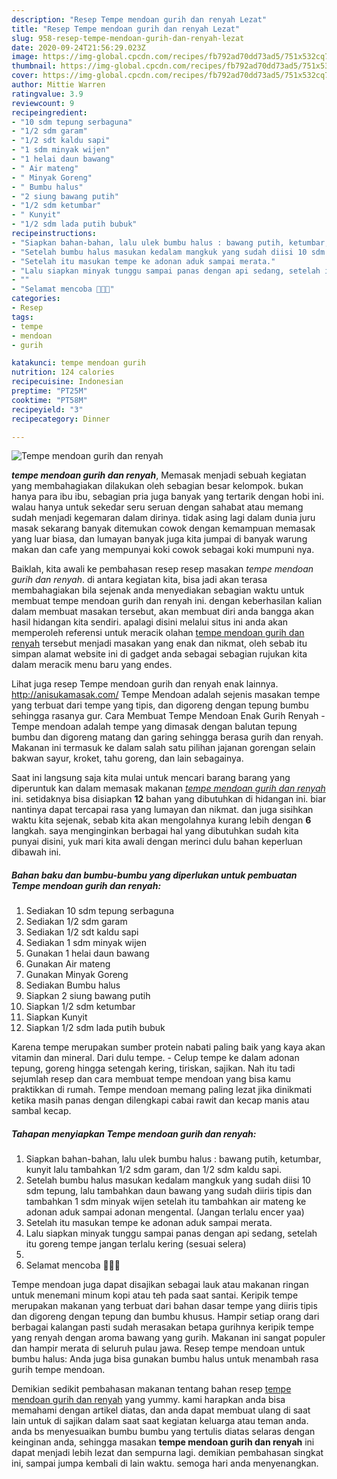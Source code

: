 ```yaml
---
description: "Resep Tempe mendoan gurih dan renyah Lezat"
title: "Resep Tempe mendoan gurih dan renyah Lezat"
slug: 958-resep-tempe-mendoan-gurih-dan-renyah-lezat
date: 2020-09-24T21:56:29.023Z
image: https://img-global.cpcdn.com/recipes/fb792ad70dd73ad5/751x532cq70/tempe-mendoan-gurih-dan-renyah-foto-resep-utama.jpg
thumbnail: https://img-global.cpcdn.com/recipes/fb792ad70dd73ad5/751x532cq70/tempe-mendoan-gurih-dan-renyah-foto-resep-utama.jpg
cover: https://img-global.cpcdn.com/recipes/fb792ad70dd73ad5/751x532cq70/tempe-mendoan-gurih-dan-renyah-foto-resep-utama.jpg
author: Mittie Warren
ratingvalue: 3.9
reviewcount: 9
recipeingredient:
- "10 sdm tepung serbaguna"
- "1/2 sdm garam"
- "1/2 sdt kaldu sapi"
- "1 sdm minyak wijen"
- "1 helai daun bawang"
- " Air mateng"
- " Minyak Goreng"
- " Bumbu halus"
- "2 siung bawang putih"
- "1/2 sdm ketumbar"
- " Kunyit"
- "1/2 sdm lada putih bubuk"
recipeinstructions:
- "Siapkan bahan-bahan, lalu ulek bumbu halus : bawang putih, ketumbar, kunyit lalu tambahkan 1/2 sdm garam, dan 1/2 sdm kaldu sapi."
- "Setelah bumbu halus masukan kedalam mangkuk yang sudah diisi 10 sdm tepung, lalu tambahkan daun bawang yang sudah diiris tipis dan tambahkan 1 sdm minyak wijen setelah itu tambahkan air mateng ke adonan aduk sampai adonan mengental. (Jangan terlalu encer yaa)"
- "Setelah itu masukan tempe ke adonan aduk sampai merata."
- "Lalu siapkan minyak tunggu sampai panas dengan api sedang, setelah itu goreng tempe jangan terlalu kering (sesuai selera)"
- ""
- "Selamat mencoba 🤗🤗🤗"
categories:
- Resep
tags:
- tempe
- mendoan
- gurih

katakunci: tempe mendoan gurih 
nutrition: 124 calories
recipecuisine: Indonesian
preptime: "PT25M"
cooktime: "PT58M"
recipeyield: "3"
recipecategory: Dinner

---
```



![Tempe mendoan gurih dan renyah](https://img-global.cpcdn.com/recipes/fb792ad70dd73ad5/751x532cq70/tempe-mendoan-gurih-dan-renyah-foto-resep-utama.jpg)

<b><i>tempe mendoan gurih dan renyah</i></b>, Memasak menjadi sebuah kegiatan yang membahagiakan dilakukan oleh sebagian besar kelompok. bukan hanya para ibu ibu, sebagian pria juga banyak yang tertarik dengan hobi ini. walau hanya untuk sekedar seru seruan dengan sahabat atau memang sudah menjadi kegemaran dalam dirinya. tidak asing lagi dalam dunia juru masak sekarang banyak ditemukan cowok dengan kemampuan memasak yang luar biasa, dan lumayan banyak juga kita jumpai di banyak warung makan dan cafe yang mempunyai koki cowok sebagai koki mumpuni nya.

Baiklah, kita awali ke pembahasan resep resep masakan <i>tempe mendoan gurih dan renyah</i>. di antara kegiatan kita, bisa jadi akan terasa membahagiakan bila sejenak anda menyediakan sebagian waktu untuk membuat tempe mendoan gurih dan renyah ini. dengan keberhasilan kalian dalam membuat masakan tersebut, akan membuat diri anda bangga akan hasil hidangan kita sendiri. apalagi disini melalui situs ini anda akan memperoleh referensi untuk meracik olahan <u>tempe mendoan gurih dan renyah</u> tersebut menjadi masakan yang enak dan nikmat, oleh sebab itu simpan alamat website ini di gadget anda sebagai sebagian rujukan kita dalam meracik menu baru yang endes.

Lihat juga resep Tempe mendoan gurih dan renyah enak lainnya. http://anisukamasak.com/ Tempe Mendoan adalah sejenis masakan tempe yang terbuat dari tempe yang tipis, dan digoreng dengan tepung bumbu sehingga rasanya gur. Cara Membuat Tempe Mendoan Enak Gurih Renyah - Tempe mendoan adalah tempe yang dimasak dengan balutan tepung bumbu dan digoreng matang dan garing sehingga berasa gurih dan renyah. Makanan ini termasuk ke dalam salah satu pilihan jajanan gorengan selain bakwan sayur, kroket, tahu goreng, dan lain sebagainya.


Saat ini langsung saja kita mulai untuk mencari barang barang yang diperuntuk kan dalam memasak makanan <u><i>tempe mendoan gurih dan renyah</i></u> ini. setidaknya bisa disiapkan <b>12</b> bahan yang dibutuhkan di hidangan ini. biar nantinya dapat tercapai rasa yang lumayan dan nikmat. dan juga sisihkan waktu kita sejenak, sebab kita akan mengolahnya kurang lebih dengan <b>6</b> langkah. saya menginginkan berbagai hal yang dibutuhkan sudah kita punyai disini, yuk mari kita awali dengan merinci dulu bahan keperluan dibawah ini.

<!--inarticleads1-->

##### Bahan baku dan bumbu-bumbu yang diperlukan untuk pembuatan Tempe mendoan gurih dan renyah:

1. Sediakan 10 sdm tepung serbaguna
1. Sediakan 1/2 sdm garam
1. Sediakan 1/2 sdt kaldu sapi
1. Sediakan 1 sdm minyak wijen
1. Gunakan 1 helai daun bawang
1. Gunakan  Air mateng
1. Gunakan  Minyak Goreng
1. Sediakan  Bumbu halus
1. Siapkan 2 siung bawang putih
1. Siapkan 1/2 sdm ketumbar
1. Siapkan  Kunyit
1. Siapkan 1/2 sdm lada putih bubuk


Karena tempe merupakan sumber protein nabati paling baik yang kaya akan vitamin dan mineral. Dari dulu tempe. - Celup tempe ke dalam adonan tepung, goreng hingga setengah kering, tiriskan, sajikan. Nah itu tadi sejumlah resep dan cara membuat tempe mendoan yang bisa kamu praktikkan di rumah. Tempe mendoan memang paling lezat jika dinikmati ketika masih panas dengan dilengkapi cabai rawit dan kecap manis atau sambal kecap. 

<!--inarticleads2-->

##### Tahapan menyiapkan Tempe mendoan gurih dan renyah:

1. Siapkan bahan-bahan, lalu ulek bumbu halus : bawang putih, ketumbar, kunyit lalu tambahkan 1/2 sdm garam, dan 1/2 sdm kaldu sapi.
1. Setelah bumbu halus masukan kedalam mangkuk yang sudah diisi 10 sdm tepung, lalu tambahkan daun bawang yang sudah diiris tipis dan tambahkan 1 sdm minyak wijen setelah itu tambahkan air mateng ke adonan aduk sampai adonan mengental. (Jangan terlalu encer yaa)
1. Setelah itu masukan tempe ke adonan aduk sampai merata.
1. Lalu siapkan minyak tunggu sampai panas dengan api sedang, setelah itu goreng tempe jangan terlalu kering (sesuai selera)
1. 
1. Selamat mencoba 🤗🤗🤗


Tempe mendoan juga dapat disajikan sebagai lauk atau makanan ringan untuk menemani minum kopi atau teh pada saat santai. Keripik tempe merupakan makanan yang terbuat dari bahan dasar tempe yang diiris tipis dan digoreng dengan tepung dan bumbu khusus. Hampir setiap orang dari berbagai kalangan pasti sudah merasakan betapa gurihnya keripik tempe yang renyah dengan aroma bawang yang gurih. Makanan ini sangat populer dan hampir merata di seluruh pulau jawa. Resep tempe mendoan untuk bumbu halus: Anda juga bisa gunakan bumbu halus untuk menambah rasa gurih tempe mendoan. 

Demikian sedikit pembahasan makanan tentang bahan resep <u>tempe mendoan gurih dan renyah</u> yang yummy. kami harapkan anda bisa memahami dengan artikel diatas, dan anda dapat membuat ulang di saat lain untuk di sajikan dalam saat saat kegiatan keluarga atau teman anda. anda bs menyesuaikan bumbu bumbu yang tertulis diatas selaras dengan keinginan anda, sehingga masakan <b>tempe mendoan gurih dan renyah</b> ini dapat menjadi lebih lezat dan sempurna lagi. demikian pembahasan singkat ini, sampai jumpa kembali di lain waktu. semoga hari anda menyenangkan.
